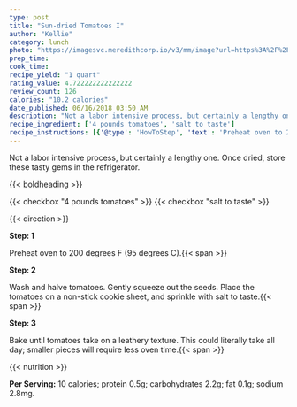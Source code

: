 ```yaml
---
type: post
title: "Sun-dried Tomatoes I"
author: "Kellie"
category: lunch
photo: "https://imagesvc.meredithcorp.io/v3/mm/image?url=https%3A%2F%2Fimages.media-allrecipes.com%2Fuserphotos%2F340584.jpg"
prep_time: 
cook_time: 
recipe_yield: "1 quart"
rating_value: 4.722222222222222
review_count: 126
calories: "10.2 calories"
date_published: 06/16/2018 03:50 AM
description: "Not a labor intensive process, but certainly a lengthy one.  Once dried, store these tasty gems in the refrigerator."
recipe_ingredient: ['4 pounds tomatoes', 'salt to taste']
recipe_instructions: [{'@type': 'HowToStep', 'text': 'Preheat oven to 200 degrees F (95 degrees C).\n'}, {'@type': 'HowToStep', 'text': 'Wash and halve tomatoes. Gently squeeze out the seeds. Place the tomatoes on a non-stick cookie sheet, and sprinkle with salt to taste.\n'}, {'@type': 'HowToStep', 'text': 'Bake until tomatoes take on a leathery texture. This could literally take all day; smaller pieces will require less oven time.\n'}]
---
```


Not a labor intensive process, but certainly a lengthy one.  Once dried, store these tasty gems in the refrigerator. 

{{< boldheading >}}

{{< checkbox "4 pounds tomatoes" >}}
{{< checkbox "salt to taste" >}}


{{< direction >}}

**Step: 1**

Preheat oven to 200 degrees F (95 degrees C).{{< span >}}

**Step: 2**

Wash and halve tomatoes. Gently squeeze out the seeds. Place the tomatoes on a non-stick cookie sheet, and sprinkle with salt to taste.{{< span >}}

**Step: 3**

Bake until tomatoes take on a leathery texture. This could literally take all day; smaller pieces will require less oven time.{{< span >}}

{{< nutrition >}}

**Per Serving:** 10 calories; protein 0.5g; carbohydrates 2.2g; fat 0.1g; sodium 2.8mg.